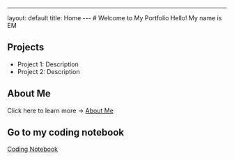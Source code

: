 ---
layout: default
title: Home
--- # Welcome to My Portfolio Hello! My name is EM
## Projects
- Project 1: Description
- Project 2: Description
## About Me
Click here to learn more → [About Me](about.md)


## Go to my coding notebook
[Coding Notebook](notebook.md)
